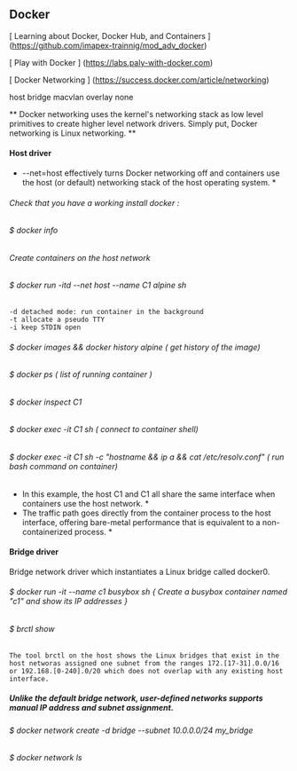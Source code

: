 ## Docker 

[ Learning about Docker, Docker Hub, and Containers ] (https://github.com/imapex-trainnig/mod_adv_docker)

[ Play with Docker ] (https://labs.paly-with-docker.com)

[ Docker Networking ] (https://success.docker.com/article/networking)

host bridge macvlan overlay none 

** Docker networking uses the kernel's networking stack as low level primitives to create higher level network drivers. Simply put, Docker networking is Linux networking. **

#### Host driver

* --net=host effectively turns Docker networking off and containers use the host (or default) networking stack of the host operating system. *

###### Check that you have a working install docker :
###### $ docker info

###### Create containers on the host network
###### $ docker run -itd --net host --name C1 alpine sh 
	-d detached mode: run container in the background 
	-t allocate a pseudo TTY
	-i keep STDIN open

###### $ docker images && docker history alpine ( get history of the image)
###### $ docker ps ( list of running container )
###### $ docker inspect C1
###### $ docker exec -it C1 sh ( connect to container shell)
###### $ docker exec -it C1 sh -c "hostname && ip a && cat /etc/resolv.conf" ( run bash command on container)

* In this example, the host C1 and C1 all share the same interface  when containers use the host network. *
* The traffic path goes directly from the container process to the host interface, offering bare-metal performance that is equivalent to a non-containerized process. *

#### Bridge driver

Bridge network driver which instantiates a Linux bridge called docker0.

###### $ docker run -it --name c1 busybox sh { Create a busybox container named "c1" and show its IP addresses }
###### $ brctl show 
	The tool brctl on the host shows the Linux bridges that exist in the host networas assigned one subnet from the ranges 172.[17-31].0.0/16 or 192.168.[0-240].0/20 which does not overlap with any existing host interface. 

##### Unlike the default bridge network, user-defined networks supports manual IP address and subnet assignment. 

###### $ docker network create -d bridge --subnet 10.0.0.0/24 my_bridge
###### $ docker network ls



